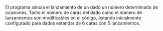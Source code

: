 El programa simula el lanzamiento de un dado un número determinado de ocasiones. 
Tanto el número de caras del dado como el número de lanzamientos son modificables en el código,
estando inicialmente configurado para dados estandar de 6 caras con 5 lanzamientos.

